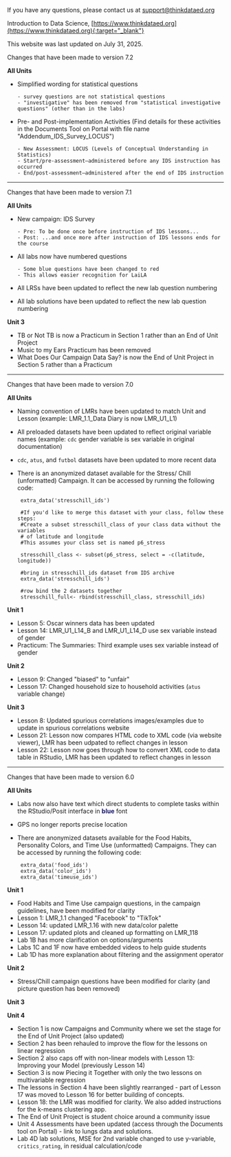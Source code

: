 If you have any questions, please contact us at [support@thinkdataed.org](mailto:support@thinkdataed.org)


Introduction to Data Science, [https://www.thinkdataed.org](https://www.thinkdataed.org){:target="_blank"}

This website was last updated on July 31, 2025.

Changes that have been made to version 7.2

**All Units**

 - Simplified wording for statistical questions

       - survey questions are not statistical questions
       - "investigative" has been removed from "statistical investigative questions" (other than in the labs)

 - Pre- and Post-implementation Activities (Find details for these activities in the Documents Tool on Portal with file name "Addendum_IDS_Survey_LOCUS")
 
       - New Assessment: LOCUS (Levels of Conceptual Understanding in Statistics)
       - Start/pre-assessment–administered before any IDS instruction has occurred
       - End/post-assessment–administered after the end of IDS instruction

----------------------------------------------------

Changes that have been made to version 7.1

**All Units**

 - New campaign: IDS Survey

       - Pre: To be done once before instruction of IDS lessons...
       - Post: ...and once more after instruction of IDS lessons ends for the course

 - All labs now have numbered questions

       - Some blue questions have been changed to red
       - This allows easier recognition for LaiLA

 - All LRSs have been updated to reflect the new lab question numbering
 - All lab solutions have been updated to reflect the new lab question numbering

**Unit 3**

 - TB or Not TB is now a Practicum in Section 1 rather than an End of Unit Project
 - Music to my Ears Practicum has been removed
 - What Does Our Campaign Data Say? is now the End of Unit Project in Section 5 rather than a Practicum

----------------------------------------------------

Changes that have been made to version 7.0

**All Units**

 - Naming convention of LMRs have been updated to match Unit and Lesson (example: LMR_1.1_Data Diary is now LMR_U1_L1)
 - All preloaded datasets have been updated to reflect original variable names (example: ```cdc``` gender variable is sex variable in original documentation)
 - ```cdc```, ```atus```, and ```futbol``` datasets have been updated to more recent data
 - There is an anonymized dataset available for the Stress/ Chill (unformatted) Campaign. It can be accessed by running the following code:
        
        extra_data('stresschill_ids')

        #If you'd like to merge this dataset with your class, follow these steps:
        #Create a subset stresschill_class of your class data without the variables 
        # of latitude and longitude
        #This assumes your class set is named p6_stress
        
        stresschill_class <- subset(p6_stress, select = -c(latitude, longitude))
        
        #bring in stresschill_ids dataset from IDS archive
        extra_data('stresschill_ids')
        
        #row bind the 2 datasets together
        stresschill_full<- rbind(stresschill_class, stresschill_ids)

**Unit 1**

 - Lesson 5: Oscar winners data has been updated
 - Lesson 14: LMR_U1_L14_B and LMR_U1_L14_D use sex variable instead of gender
 - Practicum: The Summaries: Third example uses sex variable instead of gender

**Unit 2**

 - Lesson 9: Changed "biased" to "unfair"
 - Lesson 17: Changed household size to household activities (```atus``` variable change)

**Unit 3**

 - Lesson 8: Updated spurious correlations images/examples due to update in spurious correlations website
 - Lesson 21: Lesson now compares HTML code to XML code (via website viewer), LMR has been udpated to reflect changes in lesson
 - Lesson 22: Lesson now goes through how to convert XML code to data table in RStudio, LMR has been updated to reflect changes in lesson

----------------------------------------------------
Changes that have been made to version 6.0

**All Units**

 - Labs now also have text which direct students to complete tasks within the RStudio/Posit interface in <span style="color:midnightblue;">**blue**</span> font
 - GPS no longer reports precise location
 - There are anonymized datasets available for the Food Habits, Personality Colors, and Time Use (unformatted) Campaigns. They can be accessed by running the following code:
        
        extra_data('food_ids')
        extra_data('color_ids')
        extra_data('timeuse_ids')

**Unit 1**

 - Food Habits and Time Use campaign questions, in the campaign guidelines, have been modified for clarity
 - Lesson 1: LMR_1.1 changed "Facebook" to "TikTok"
 - Lesson 14: updated LMR_1.16 with new data/color palette
 - Lesson 17: updated plots and cleaned up formatting on LMR_118
 - Lab 1B has more clarification on options/arguments
 - Labs 1C and 1F now have embedded videos to help guide students
 - Lab 1D has more explanation about filtering and the assignment operator

**Unit 2**

- Stress/Chill campaign questions have been modified for clarity (and picture question has been removed)

**Unit 3** 

**Unit 4**

 - Section 1 is now Campaigns and Community where we set the stage for the End of Unit Project (also updated)
 - Section 2 has been rehauled to improve the flow for the lessons on linear regression
 - Section 2 also caps off with non-linear models with Lesson 13: Improving your Model (previously Lesson 14)
 - Section 3 is now Piecing it Together with only the two lessons on multivariable regression
 - The lessons in Section 4 have been slightly rearranged - part of Lesson 17 was moved to Lesson 16 for better building of concepts.
 - Lesson 18: the LMR was modified for clarity. We also added instructions for the k-means clustering app.
 - The End of Unit Project is student choice around a community issue
 - Unit 4 Assessments have been updated (access through the Documents tool on Portal) - link to lungs data and solutions.
 - Lab 4D lab solutions, MSE for 2nd variable changed to use y-variable, ```critics_rating```, in residual calculation/code

